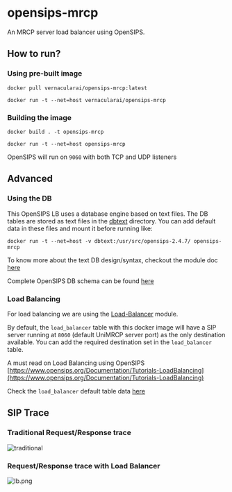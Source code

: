 # opensips-mrcp

An MRCP server load balancer using OpenSIPS.

## How to run?

### Using pre-built image

`docker pull vernacularai/opensips-mrcp:latest`

`docker run -t --net=host vernacularai/opensips-mrcp`

### Building the image

`docker build . -t opensips-mrcp`

`docker run -t --net=host opensips-mrcp`


OpenSIPS will run on `9060` with both TCP and UDP listeners

## Advanced

### Using the DB

This OpenSIPS LB uses a database engine based on text files. The DB tables are
stored as text files in the [dbtext](dbtext/) directory. You can add default
data in these files and mount it before running like:

`docker run -t --net=host -v dbtext:/usr/src/opensips-2.4.7/ opensips-mrcp`

To know more about the text DB design/syntax, checkout the module doc [here](https://opensips.org/html/docs/modules/2.4.x/db_text.html)

Complete OpenSIPS DB schema can be found [here](https://www.opensips.org/Documentation/Install-DBSchema-2-4)

### Load Balancing

For load balancing we are using the [Load-Balancer](https://opensips.org/html/docs/modules/2.4.x/load_balancer.html) module.

By default, the `load_balancer` table with this docker image will have a SIP server
running at `8060` (default UniMRCP server port) as the only destination available.
You can add the required destination set in the `load_balancer` table.

A must read on Load Balancing using OpenSIPS [https://www.opensips.org/Documentation/Tutorials-LoadBalancing](https://www.opensips.org/Documentation/Tutorials-LoadBalancing)

Check the `load_balancer` default table data [here](dbtext/load_balancer)

## SIP Trace

### Traditional Request/Response trace

![traditional](https://github.com/vernacular-ai/opensips-mrcp/master/images/traditional.png "Traditional SIP trace")

### Request/Response trace with Load Balancer

![lb.png](https://github.com/vernacular-ai/opensips-mrcp/master/images/lb.png "Load Balancer SIP trace")

